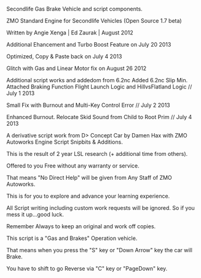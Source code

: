 Secondlife Gas Brake Vehicle and script components.

ZMO Standard Engine for Secondlife Vehicles (Open Source 1.7 beta)

Written by Angie Xenga | Ed Zaurak | August 2012


Additional Ehancement and Turbo Boost Feature on July 20 2013

Optimized, Copy & Paste back on July 4 2013

Glitch with Gas and Linear Motor fix on August 26 2012

Additional script works and addedom from 6.2nc
Added 6.2nc Slip Min. Attached Braking Function
Flight Launch Logic and HillvsFlatland Logic // July 1 2013

Small Fix with Burnout and Multi-Key Control Error // July 2 2013

Enhanced Burnout. Relocate Skid Sound from Child to Root Prim  // July 4 2013

A derivative script work from D> Concept Car by Damen Hax with ZMO Autoworks Engine Script Snipbits & Additions.

This is the result of 2 year LSL research (+ additional time from others).

Offered to you Free without any warranty or service.

That means "No Direct Help" will be given from Any Staff of ZMO Autoworks.

This is for you to explore and advance your learning experience.

All Script writing including custom work requests will be ignored. So if you mess it up...good luck.

Remember Always to keep an original and work off copies.


This script is a "Gas and Brakes" Operation vehicle.

That means when you press the "S" key or "Down Arrow" key the car will Brake.

You have to shift to go Reverse via "C" key or "PageDown" key.
